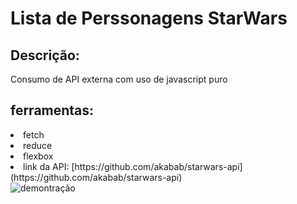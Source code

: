 
<h1>Lista de Perssonagens StarWars</h1>

<h2>Descrição:</h2>
<p>Consumo de API externa com uso de javascript puro</p>

<h2>ferramentas:</h2>
<li>fetch</li>
<li>reduce</li>
<li>flexbox</li>
<li>link da API: [https://github.com/akabab/starwars-api](https://github.com/akabab/starwars-api)</li>


<img src="./assets/starwars-api.gif" alt="demontração" />
